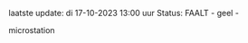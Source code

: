laatste update: 
di 17-10-2023 13:00   uur 
Status: FAALT - geel - 
<div class="service Y">microstation</div>